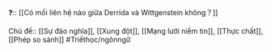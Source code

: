 ❓:: [[Có mối liên hệ nào giữa Derrida và Wittgenstein không？]]

Chủ đề:: [[Sự đảo nghĩa]], [[Xung đột]], [[Mạng lưới niềm tin]], [[Thực chất]], [[Phép so sánh]]
#Triếthọc/ngônngữ 
